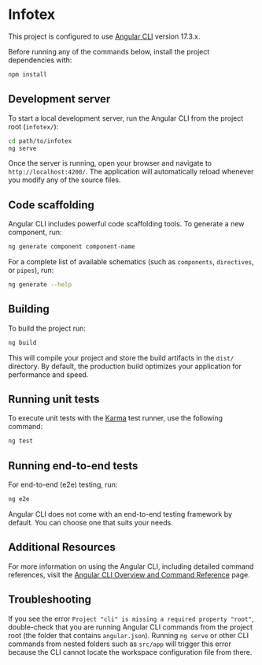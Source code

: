 # Infotex

This project is configured to use [Angular CLI](https://github.com/angular/angular-cli) version 17.3.x.

Before running any of the commands below, install the project dependencies with:

```bash
npm install
```

## Development server

To start a local development server, run the Angular CLI from the project root (`infotex/`):

```bash
cd path/to/infotex
ng serve
```

Once the server is running, open your browser and navigate to `http://localhost:4200/`. The application will automatically reload whenever you modify any of the source files.

## Code scaffolding

Angular CLI includes powerful code scaffolding tools. To generate a new component, run:

```bash
ng generate component component-name
```

For a complete list of available schematics (such as `components`, `directives`, or `pipes`), run:

```bash
ng generate --help
```

## Building

To build the project run:

```bash
ng build
```

This will compile your project and store the build artifacts in the `dist/` directory. By default, the production build optimizes your application for performance and speed.

## Running unit tests

To execute unit tests with the [Karma](https://karma-runner.github.io) test runner, use the following command:

```bash
ng test
```

## Running end-to-end tests

For end-to-end (e2e) testing, run:

```bash
ng e2e
```

Angular CLI does not come with an end-to-end testing framework by default. You can choose one that suits your needs.

## Additional Resources

For more information on using the Angular CLI, including detailed command references, visit the [Angular CLI Overview and Command Reference](https://angular.dev/tools/cli) page.

## Troubleshooting

If you see the error `Project "cli" is missing a required property "root"`, double-check that you are running Angular CLI commands from the project root (the folder that contains `angular.json`). Running `ng serve` or other CLI commands from nested folders such as `src/app` will trigger this error because the CLI cannot locate the workspace configuration file from there.